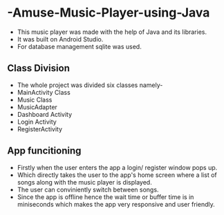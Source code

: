 # -Amuse-Music-Player-using-Java
- This music player was made with the help of Java and its libraries. 
- It was built on Android Studio. 
- For database management sqlite was used.
## Class Division 
- The whole project was divided six classes namely- 
- MainActivity Class
- Music Class
- MusicAdapter
- Dashboard Activity
- Login Activity
- RegisterActivity

## App funcitioning
- Firstly when the user enters the app a login/ register window pops up. 
- Which directly takes the user to the app's home screen where a list of songs along with the music player is displayed. 
- The user can conviniently switch between songs.
- Since the app is offline hence the wait time or buffer time is in miniseconds which makes the app very responsive and user friendly.
